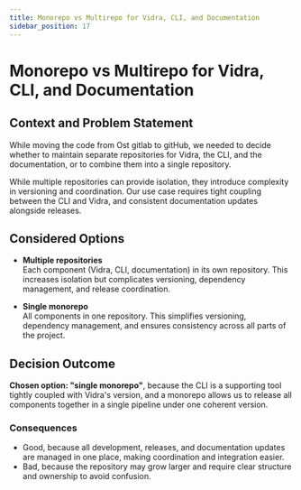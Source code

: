 ```yaml
---
title: Monorepo vs Multirepo for Vidra, CLI, and Documentation
sidebar_position: 17
---
```


# Monorepo vs Multirepo for Vidra, CLI, and Documentation

## Context and Problem Statement

While moving the code from Ost gitlab to gitHub, we needed to decide whether to maintain separate repositories for Vidra, the CLI, and the documentation, or to combine them into a single repository.

While multiple repositories can provide isolation, they introduce complexity in versioning and coordination. Our use case requires tight coupling between the CLI and Vidra, and consistent documentation updates alongside releases.

## Considered Options

* **Multiple repositories**  
    Each component (Vidra, CLI, documentation) in its own repository. This increases isolation but complicates versioning, dependency management, and release coordination.

* **Single monorepo**  
    All components in one repository. This simplifies versioning, dependency management, and ensures consistency across all parts of the project.

## Decision Outcome

**Chosen option: "single monorepo"**, because the CLI is a supporting tool tightly coupled with Vidra's version, and a monorepo allows us to release all components together in a single pipeline under one coherent version.

### Consequences

* Good, because all development, releases, and documentation updates are managed in one place, making coordination and integration easier.
* Bad, because the repository may grow larger and require clear structure and ownership to avoid confusion.